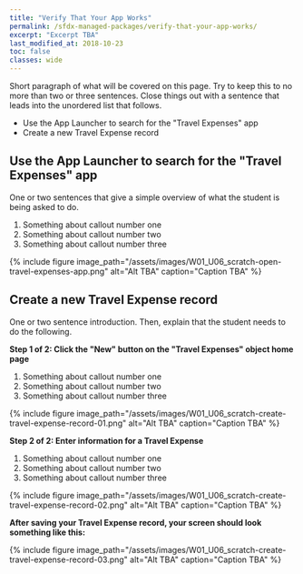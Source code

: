 ```yaml
---
title: "Verify That Your App Works"
permalink: /sfdx-managed-packages/verify-that-your-app-works/
excerpt: "Excerpt TBA"
last_modified_at: 2018-10-23
toc: false
classes: wide
---
```


Short paragraph of what will be covered on this page.  Try to keep this to no more than two or three sentences. Close things out with a sentence that leads into the unordered list that follows.

* Use the App Launcher to search for the "Travel Expenses" app
* Create a new Travel Expense record

## Use the App Launcher to search for the "Travel Expenses" app
One or two sentences that give a simple overview of what the student is being asked to do.

1. Something about callout number one
2. Something about callout number two
3. Something about callout number three

{% include figure image_path="/assets/images/W01_U06_scratch-open-travel-expenses-app.png" alt="Alt TBA" caption="Caption TBA" %}


## Create a new Travel Expense record
One or two sentence introduction. Then, explain that the student needs to do the following.

**Step 1 of 2: Click the "New" button on the "Travel Expenses" object home page**

1. Something about callout number one
2. Something about callout number two
3. Something about callout number three

{% include figure image_path="/assets/images/W01_U06_scratch-create-travel-expense-record-01.png" alt="Alt TBA" caption="Caption TBA" %}

**Step 2 of 2: Enter information for a Travel Expense**

1. Something about callout number one
2. Something about callout number two
3. Something about callout number three

{% include figure image_path="/assets/images/W01_U06_scratch-create-travel-expense-record-02.png" alt="Alt TBA" caption="Caption TBA" %}

**After saving your Travel Expense record, your screen should look something like this:**

{% include figure image_path="/assets/images/W01_U06_scratch-create-travel-expense-record-03.png" alt="Alt TBA" caption="Caption TBA" %}

